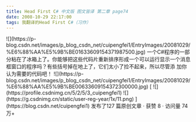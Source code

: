 ```yaml
---
title: Head First C# 中文版 图文皆译 第二章 page74
date: 2008-10-29 22:17:00
tags: 我翻译的Head First C#（习作）
---
```

<?xml:namespace prefix = o ns = "urn:schemas-microsoft-com:office:office" />

![](https://p-blog.csdn.net/images/p_blog_csdn_net/cuipengfei1/EntryImages/20081029/%E6%88%AA%E5%9B%BE01633609154371987500.jpg)

一个C#程序的一部分粘在了冰箱上了。你能够把这些代码片重新排序形成一个可以运行显示一个消息框窗口的程序吗？有些括号掉在地上了，它们太小了捡不起来，所以尽管添
加你认为需要的代码吧！

![](https://p-blog.csdn.net/images/p_blog_csdn_net/cuipengfei1/EntryImages/20081029/%E6%88%AA%E5%9B%BE00633609154372300000.jpg)



[ ![](https://profile.csdnimg.cn/5/2/5/3_cuipengfei1)
![](https://g.csdnimg.cn/static/user-reg-year/1x/11.png)
](https://blog.csdn.net/cuipengfei1)



发布了127 篇原创文章  ·  获赞 8  ·  访问量 74万+

